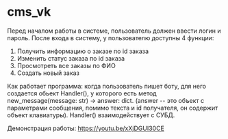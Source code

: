 # cms_vk

Перед началом работы в системе, пользователь должен ввести логин и пароль.
После входа в систему, у пользователю доступны 4 функции:
  1. Получить информацию о заказе по id заказа
  2. Изменить статус заказа по id заказа
  3. Просмотреть все заказы по ФИО
  4. Создать новый заказ
  
Как работает программа: когда пользователь пишет боту, для него создается обьект Handler(), у которого есть метод new_message(message: str) -> answer: dict. (answer -- это объект с параметрами сообщения, помимо текста и id получателя, он содержит объект клавиатуры). Handler() взаимодействует с СУБД.

Демонстрация работы: https://youtu.be/xXjDGUI30CE
